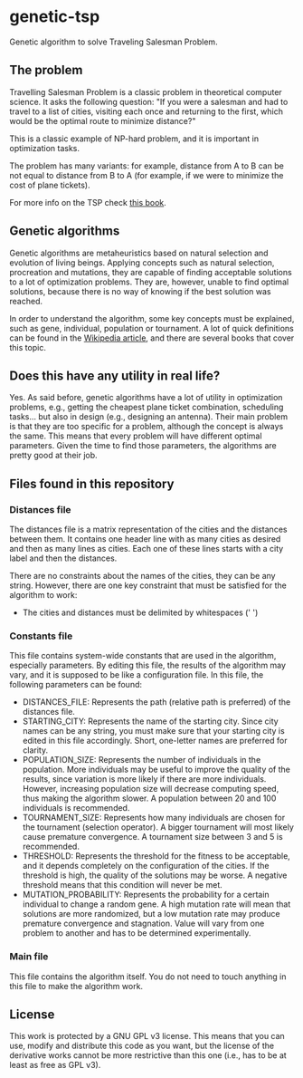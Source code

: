 # genetic-tsp
Genetic algorithm to solve Traveling Salesman Problem.

<h2> The problem </h2>
Travelling Salesman Problem is a classic problem in theoretical computer science. It asks the following question: "If you were a salesman and had to travel to a list of cities, visiting each once and returning to the first, which would be the optimal route to minimize distance?"

This is a classic example of NP-hard problem, and it is important in optimization tasks.

The problem has many variants: for example, distance from A to B can be not equal to distance from B to A (for example, if we were to minimize the cost of plane tickets).

For more info on the TSP check <a href="https://books.google.es/books?id=BXBGAAAAYAAJ&redir_esc=y">this book</a>.

<h2> Genetic algorithms </h2>
Genetic algorithms are metaheuristics based on natural selection and evolution of living beings. Applying concepts such as natural selection, procreation and mutations, they are capable of finding acceptable solutions to a lot of optimization problems. They are, however, unable to find optimal solutions, because there is no way of knowing if the best solution was reached. 

In order to understand the algorithm, some key concepts must be explained, such as gene, individual, population or tournament. A lot of quick definitions can be found in the <a href="https://en.wikipedia.org/wiki/Genetic_algorithm">Wikipedia article</a>, and there are several books that cover this topic.

<h2> Does this have any utility in real life? </h2>
Yes. As said before, genetic algorithms have a lot of utility in optimization problems, e.g., getting the cheapest plane ticket combination, scheduling tasks... but also in design (e.g., designing an antenna). Their main problem is that they are too specific for a problem, although the concept is always the same. This means that every problem will have different optimal parameters. Given the time to find those parameters, the algorithms are pretty good at their job.

<h2> Files found in this repository </h2>
<h3> Distances file </h3>
The distances file is a matrix representation of the cities and the distances between them. It contains one header line with as many cities as desired and then as many lines as cities. Each one of these lines starts with a city label and then the distances.

There are no constraints about the names of the cities, they can be any string. However, there are one key constraint that must be satisfied for the algorithm to work:
<ul>
  <li> The cities and distances must be delimited by whitespaces (' ') </li>
</ul>

<h3> Constants file </h3>
This file contains system-wide constants that are used in the algorithm, especially parameters. By editing this file, the results of the algorithm may vary, and it is supposed to be like a configuration file. In this file, the following parameters can be found:
<ul>
  <li> DISTANCES_FILE: Represents the path (relative path is preferred) of the distances file. </li>
  <li> STARTING_CITY: Represents the name of the starting city. Since city names can be any string, you must make sure that your starting city is edited in this file accordingly. Short, one-letter names are preferred for clarity. </li>
  <li> POPULATION_SIZE: Represents the number of individuals in the population. More individuals may be useful to improve the quality of the results, since variation is more likely if there are more individuals. However, increasing population size will decrease computing speed, thus making the algorithm slower. A population between 20 and 100 individuals is recommended. </li>
  <li> TOURNAMENT_SIZE: Represents how many individuals are chosen for the tournament (selection operator). A bigger tournament will most likely cause premature convergence. A tournament size between 3 and 5 is recommended. </li>
  <li> THRESHOLD: Represents the threshold for the fitness to be acceptable, and it depends completely on the configuration of the cities. If the threshold is high, the quality of the solutions may be worse. A negative threshold means that this condition will never be met. </li>
  <li> MUTATION_PROBABILITY: Represents the probability for a certain individual to change a random gene. A high mutation rate will mean that solutions are more randomized, but a low mutation rate may produce premature convergence and stagnation. Value will vary from one problem to another and has to be determined experimentally.</li>
</ul>

<h3> Main file </h3>
This file contains the algorithm itself. You do not need to touch anything in this file to make the algorithm work.

<h2> License </h2>
This work is protected by a GNU GPL v3 license. This means that you can use, modify and distribute this code as you want, but the license of the derivative works cannot be more restrictive than this one (i.e., has to be at least as free as GPL v3).
